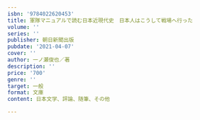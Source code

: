 ```yaml
---
isbn: '9784022620453'
title: 軍隊マニュアルで読む日本近現代史　日本人はこうして戦場へ行った
volume: ''
series: ''
publisher: 朝日新聞出版
pubdate: '2021-04-07'
cover: ''
author: 一ノ瀬俊也／著
description: ''
price: '700'
genre: ''
target: 一般
format: 文庫
content: 日本文学、評論、随筆、その他

---
```

